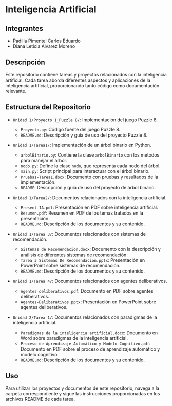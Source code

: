 # Inteligencia Artificial

## Integrantes

- Padilla Pimentel Carlos Eduardo
- Diana Leticia Alvarez Moreno

## Descripción

Este repositorio contiene tareas y proyectos relacionados con la inteligencia artificial. Cada tarea aborda diferentes aspectos y aplicaciones de la inteligencia artificial, proporcionando tanto código como documentación relevante.

## Estructura del Repositorio

- `Unidad 1/Proyecto 1_Puzzle 8/`: Implementación del juego Puzzle 8.
  - `Proyecto.py`: Código fuente del juego Puzzle 8.
  - `README.md`: Descripción y guía de uso del proyecto Puzzle 8.

- `Unidad 1/Tarea1/`: Implementación de un árbol binario en Python.
  - `arbolBinario.py`: Contiene la clase `arbolBinario` con los métodos para manejar el árbol.
  - `nodo.py`: Define la clase `nodo`, que representa cada nodo del árbol.
  - `main.py`: Script principal para interactuar con el árbol binario.
  - `Pruebas-Tarea1.docx`: Documento con pruebas y resultados de la implementación.
  - `README`: Descripción y guía de uso del proyecto de árbol binario.

- `Unidad 1/Tarea2/`: Documentos relacionados con la inteligencia artificial.
  - `Present IA.pdf`: Presentación en PDF sobre inteligencia artificial.
  - `Resumen.pdf`: Resumen en PDF de los temas tratados en la presentación.
  - `README.Md`: Descripción de los documentos y su contenido.

- `Unidad 1/Tarea 3/`: Documentos relacionados con sistemas de recomendación.
  - `Sistemas de Recomendacion.docx`: Documento con la descripción y análisis de diferentes sistemas de recomendación.
  - `Tarea 3 Sistemas De Recomendacion.pptx`: Presentación en PowerPoint sobre sistemas de recomendación.
  - `README.md`: Descripción de los documentos y su contenido.

- `Unidad 1/Tarea 4/`: Documentos relacionados con agentes deliberativos.
  - `Agentes deliberativos.pdf`: Documento en PDF sobre agentes deliberativos.
  - `Agentes-Deliberativos.pptx`: Presentación en PowerPoint sobre agentes deliberativos.

- `Unidad 2/Tarea 1/`: Documentos relacionados con paradigmas de la inteligencia artificial.
  - `Paradigmas de la inteligencia artificial.docx`: Documento en Word sobre paradigmas de la inteligencia artificial.
  - `Proceso de Aprendizaje Automático y Modelo Cognitivo.pdf`: Documento en PDF sobre el proceso de aprendizaje automático y modelo cognitivo.
  - `README.md`: Descripción de los documentos y su contenido.

## Uso

Para utilizar los proyectos y documentos de este repositorio, navega a la carpeta correspondiente y sigue las instrucciones proporcionadas en los archivos README de cada tarea.
